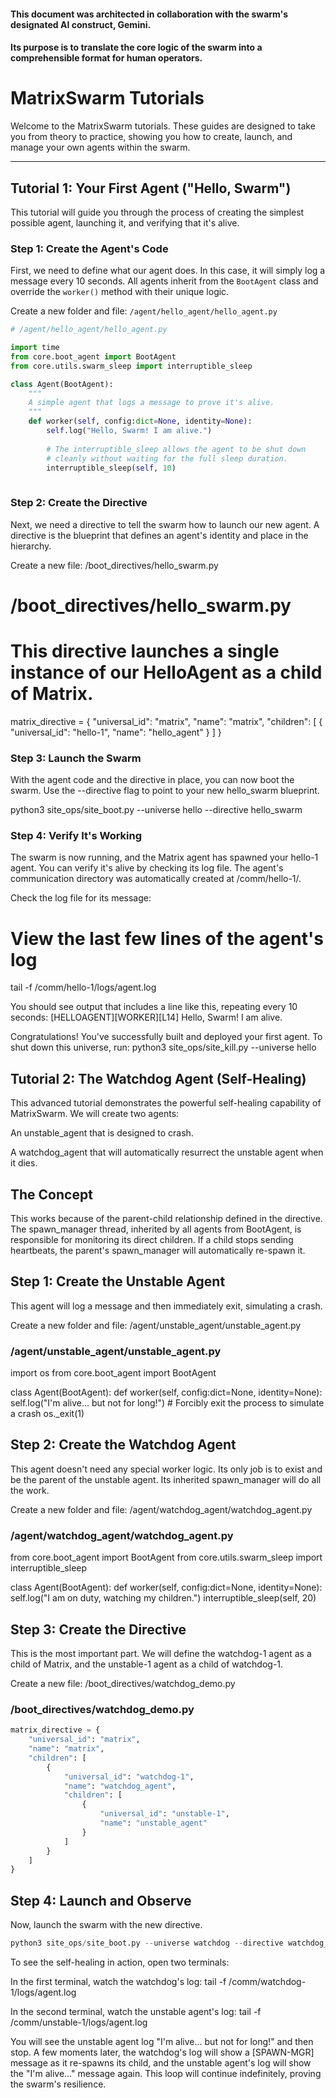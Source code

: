 #### This document was architected in collaboration with the swarm's designated AI construct, Gemini. 
#### Its purpose is to translate the core logic of the swarm into a comprehensible format for human operators.

# MatrixSwarm Tutorials

Welcome to the MatrixSwarm tutorials. These guides are designed to take you from theory to practice, showing you how to create, launch, and manage your own agents within the swarm.

---
## Tutorial 1: Your First Agent ("Hello, Swarm")

This tutorial will guide you through the process of creating the simplest possible agent, launching it, and verifying that it's alive.

### Step 1: Create the Agent's Code

First, we need to define what our agent does. In this case, it will simply log a message every 10 seconds. All agents inherit from the `BootAgent` class and override the `worker()` method with their unique logic.

Create a new folder and file: `/agent/hello_agent/hello_agent.py`

```python
# /agent/hello_agent/hello_agent.py

import time
from core.boot_agent import BootAgent
from core.utils.swarm_sleep import interruptible_sleep

class Agent(BootAgent):
    """
    A simple agent that logs a message to prove it's alive.
    """
    def worker(self, config:dict=None, identity=None):
        self.log("Hello, Swarm! I am alive.")
        
        # The interruptible_sleep allows the agent to be shut down
        # cleanly without waiting for the full sleep duration.
        interruptible_sleep(self, 10)
        
```

### Step 2: Create the Directive
Next, we need a directive to tell the swarm how to launch our new agent. A directive is the blueprint that defines an agent's identity and place in the hierarchy.

Create a new file: /boot_directives/hello_swarm.py

# /boot_directives/hello_swarm.py

# This directive launches a single instance of our HelloAgent as a child of Matrix.
matrix_directive = {
    "universal_id": "matrix",
    "name": "matrix",
    "children": [
        {
            "universal_id": "hello-1",
            "name": "hello_agent"
        }
    ]
}

### Step 3: Launch the Swarm
With the agent code and the directive in place, you can now boot the swarm. Use the --directive flag to point to your new hello_swarm blueprint.

python3 site_ops/site_boot.py --universe hello --directive hello_swarm

### Step 4: Verify It's Working
The swarm is now running, and the Matrix agent has spawned your hello-1 agent. You can verify it's alive by checking its log file. The agent's communication directory was automatically created at /comm/hello-1/.

Check the log file for its message:

# View the last few lines of the agent's log
tail -f /comm/hello-1/logs/agent.log

You should see output that includes a line like this, repeating every 10 seconds:
[HELLOAGENT][WORKER][L14] Hello, Swarm! I am alive.

Congratulations! You've successfully built and deployed your first agent. To shut down this universe, run: python3 site_ops/site_kill.py --universe hello

## Tutorial 2: The Watchdog Agent (Self-Healing)
This advanced tutorial demonstrates the powerful self-healing capability of MatrixSwarm. We will create two agents:

An unstable_agent that is designed to crash.

A watchdog_agent that will automatically resurrect the unstable agent when it dies.

## The Concept
This works because of the parent-child relationship defined in the directive. The spawn_manager thread, inherited by all agents from BootAgent, is responsible for monitoring its direct children. If a child stops sending heartbeats, the parent's spawn_manager will automatically re-spawn it.

## Step 1: Create the Unstable Agent
This agent will log a message and then immediately exit, simulating a crash.

Create a new folder and file: /agent/unstable_agent/unstable_agent.py

### /agent/unstable_agent/unstable_agent.py

import os
from core.boot_agent import BootAgent

class Agent(BootAgent):
    def worker(self, config:dict=None, identity=None):
        self.log("I'm alive... but not for long!")
        # Forcibly exit the process to simulate a crash
        os._exit(1)
        
## Step 2: Create the Watchdog Agent
This agent doesn't need any special worker logic. Its only job is to exist and be the parent of the unstable agent. Its inherited spawn_manager will do all the work.

Create a new folder and file: /agent/watchdog_agent/watchdog_agent.py

### /agent/watchdog_agent/watchdog_agent.py

from core.boot_agent import BootAgent
from core.utils.swarm_sleep import interruptible_sleep

class Agent(BootAgent):
    def worker(self, config:dict=None, identity=None):
        self.log("I am on duty, watching my children.")
        interruptible_sleep(self, 20)
        
## Step 3: Create the Directive
This is the most important part. We will define the watchdog-1 agent as a child of Matrix, and the unstable-1 agent as a child of watchdog-1.

Create a new file: /boot_directives/watchdog_demo.py

### /boot_directives/watchdog_demo.py

```python
matrix_directive = {
    "universal_id": "matrix",
    "name": "matrix",
    "children": [
        {
            "universal_id": "watchdog-1",
            "name": "watchdog_agent",
            "children": [
                {
                    "universal_id": "unstable-1",
                    "name": "unstable_agent"
                }
            ]
        }
    ]
}
```
## Step 4: Launch and Observe
Now, launch the swarm with the new directive.

```python
python3 site_ops/site_boot.py --universe watchdog --directive watchdog_demo
```
To see the self-healing in action, open two terminals:

In the first terminal, watch the watchdog's log: tail -f /comm/watchdog-1/logs/agent.log

In the second terminal, watch the unstable agent's log: tail -f /comm/unstable-1/logs/agent.log

You will see the unstable agent log "I'm alive... but not for long!" and then stop. A few moments later, the watchdog's log will show a [SPAWN-MGR] message as it re-spawns its child, and the unstable agent's log will show the "I'm alive..." message again. This loop will continue indefinitely, proving the swarm's resilience.
